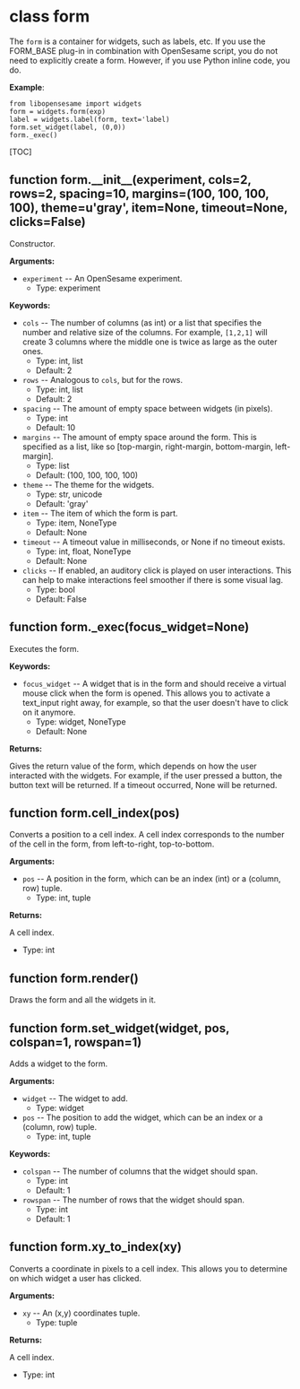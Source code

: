 <div class="ClassDoc YAMLDoc" id="form" markdown="1">

# class __form__

The `form` is a container for widgets, such as labels, etc. If you use the
FORM_BASE plug-in in combination with OpenSesame script, you do not need
to explicitly create a form. However, if you use Python inline code, you
do.

__Example__:

~~~ .python
from libopensesame import widgets
form = widgets.form(exp)
label = widgets.label(form, text='label)
form.set_widget(label, (0,0))
form._exec()
~~~

[TOC]

<div class="FunctionDoc YAMLDoc" id="form-__init__" markdown="1">

## function __form\.\_\_init\_\___\(experiment, cols=2, rows=2, spacing=10, margins=\(100, 100, 100, 100\), theme=u'gray', item=None, timeout=None, clicks=False\)

Constructor.

__Arguments:__

- `experiment` -- An OpenSesame experiment.
	- Type: experiment

__Keywords:__

- `cols` -- The number of columns (as int) or a list that specifies the number and relative size of the columns. For example, `[1,2,1]` will create 3 columns where the middle one is twice as large as the outer ones.
	- Type: int, list
	- Default: 2
- `rows` -- Analogous to `cols`, but for the rows.
	- Type: int, list
	- Default: 2
- `spacing` -- The amount of empty space between widgets (in pixels).
	- Type: int
	- Default: 10
- `margins` -- The amount of empty space around the form. This is specified as a list, like so [top-margin, right-margin, bottom-margin, left-margin].
	- Type: list
	- Default: (100, 100, 100, 100)
- `theme` -- The theme for the widgets.
	- Type: str, unicode
	- Default: 'gray'
- `item` -- The item of which the form is part.
	- Type: item, NoneType
	- Default: None
- `timeout` -- A timeout value in milliseconds, or None if no timeout exists.
	- Type: int, float, NoneType
	- Default: None
- `clicks` -- If enabled, an auditory click is played on user interactions. This can help to make interactions feel smoother if there is some visual lag.
	- Type: bool
	- Default: False

</div>

[form.__init__]: #form-__init__
[__init__]: #form-__init__

<div class="FunctionDoc YAMLDoc" id="form-_exec" markdown="1">

## function __form\.\_exec__\(focus\_widget=None\)

Executes the form.

__Keywords:__

- `focus_widget` -- A widget that is in the form and should receive a virtual mouse click when the form is opened. This allows you to activate a text_input right away, for example, so that the user doesn't have to click on it anymore.
	- Type: widget, NoneType
	- Default: None

__Returns:__

Gives the return value of the form, which depends on how the user interacted with the widgets. For example, if the user pressed a button, the button text will be returned. If a timeout occurred, None will be returned.

</div>

[form._exec]: #form-_exec
[_exec]: #form-_exec

<div class="FunctionDoc YAMLDoc" id="form-cell_index" markdown="1">

## function __form\.cell\_index__\(pos\)

Converts a position to a cell index. A cell index corresponds to the number of the cell in the form, from left-to-right, top-to-bottom.

__Arguments:__

- `pos` -- A position in the form, which can be an index (int) or a (column, row) tuple.
	- Type: int, tuple

__Returns:__

A cell index.

- Type: int

</div>

[form.cell_index]: #form-cell_index
[cell_index]: #form-cell_index

<div class="FunctionDoc YAMLDoc" id="form-render" markdown="1">

## function __form\.render__\(\)

Draws the form and all the widgets in it.

</div>

[form.render]: #form-render
[render]: #form-render

<div class="FunctionDoc YAMLDoc" id="form-set_widget" markdown="1">

## function __form\.set\_widget__\(widget, pos, colspan=1, rowspan=1\)

Adds a widget to the form.

__Arguments:__

- `widget` -- The widget to add.
	- Type: widget
- `pos` -- The position to add the widget, which can be an index or a (column, row) tuple.
	- Type: int, tuple

__Keywords:__

- `colspan` -- The number of columns that the widget should span.
	- Type: int
	- Default: 1
- `rowspan` -- The number of rows that the widget should span.
	- Type: int
	- Default: 1

</div>

[form.set_widget]: #form-set_widget
[set_widget]: #form-set_widget

<div class="FunctionDoc YAMLDoc" id="form-xy_to_index" markdown="1">

## function __form\.xy\_to\_index__\(xy\)

Converts a coordinate in pixels to a cell index. This allows you to determine on which widget a user has clicked.

__Arguments:__

- `xy` -- An (x,y) coordinates tuple.
	- Type: tuple

__Returns:__

A cell index.

- Type: int

</div>

[form.xy_to_index]: #form-xy_to_index
[xy_to_index]: #form-xy_to_index

</div>

[form]: #form

